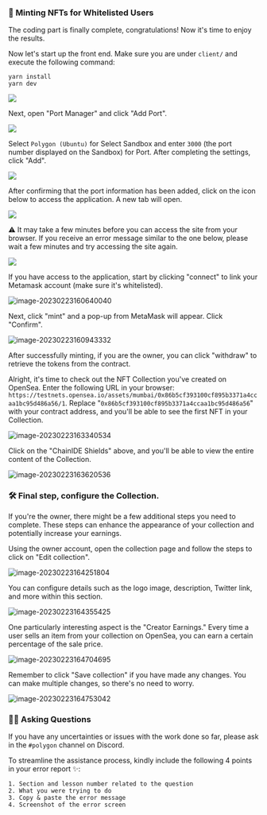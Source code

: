 ### 🦄 Minting NFTs for Whitelisted Users

The coding part is finally complete, congratulations! Now it's time to enjoy the results.

Now let's start up the front end. Make sure you are under `client/` and execute the following command:

```
yarn install
yarn dev
```

![](./../../img/section-4/4_3_9.png)

Next, open "Port Manager" and click "Add Port".

![](./../../img/section-4/4_3_10.png)

Select `Polygon (Ubuntu)` for Select Sandbox and enter `3000` (the port number displayed on the Sandbox) for Port. After completing the settings, click "Add".

![](./../../img/section-4/4_3_11.png)

After confirming that the port information has been added, click on the icon below to access the application. A new tab will open.

![](./../../img/section-4/4_3_12.png)

⚠️ It may take a few minutes before you can access the site from your browser. If you receive an error message similar to the one below, please wait a few minutes and try accessing the site again.

![](./../../img/section-4/4_3_13.png)

If you have access to the application, start by clicking "connect" to link your Metamask account (make sure it's whitelisted).

![image-20230223160640040](./../../img/section-4/4_3_1.png)

Next, click "mint" and a pop-up from MetaMask will appear. Click "Confirm".

![image-20230223160943332](./../../img/section-4/4_3_2.png)

After successfully minting, if you are the owner, you can click "withdraw" to retrieve the tokens from the contract.

Alright, it's time to check out the NFT Collection you've created on OpenSea. Enter the following URL in your browser: `https://testnets.opensea.io/assets/mumbai/0x86b5cf393100cf895b3371a4ccaa1bc95d486a56/1`. Replace "`0x86b5cf393100cf895b3371a4ccaa1bc95d486a56`" with your contract address, and you'll be able to see the first NFT in your Collection.

![image-20230223163340534](./../../img/section-4/4_3_3.png)

Click on the "ChainIDE Shields" above, and you'll be able to view the entire content of the Collection.

![image-20230223163620536](./../../img/section-4/4_3_4.png)

### 🛠 Final step, configure the Collection.

If you're the owner, there might be a few additional steps you need to complete. These steps can enhance the appearance of your collection and potentially increase your earnings.

Using the owner account, open the collection page and follow the steps to click on "Edit collection".

![image-20230223164251804](./../../img/section-4/4_3_5.png)

You can configure details such as the logo image, description, Twitter link, and more within this section.

![image-20230223164355425](./../../img/section-4/4_3_6.png)

One particularly interesting aspect is the "Creator Earnings." Every time a user sells an item from your collection on OpenSea, you can earn a certain percentage of the sale price.

![image-20230223164704695](./../../img/section-4/4_3_7.png)

Remember to click "Save collection" if you have made any changes. You can make multiple changes, so there's no need to worry.

![image-20230223164753042](./../../img/section-4/4_3_8.png)

### 🙋‍♂️ Asking Questions

If you have any uncertainties or issues with the work done so far, please ask in the `#polygon` channel on Discord.

To streamline the assistance process, kindly include the following 4 points in your error report ✨:

```
1. Section and lesson number related to the question
2. What you were trying to do
3. Copy & paste the error message
4. Screenshot of the error screen
```